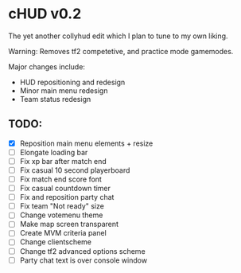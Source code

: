 # cHUD v0.2
The yet another collyhud edit which I plan to tune to my own liking.

Warning: Removes tf2 competetive, and practice mode gamemodes.

Major changes include:
- HUD repositioning and redesign
- Minor main menu redesign
- Team status redesign

## TODO:
- [x] Reposition main menu elements + resize
- [ ] Elongate loading bar
- [ ] Fix xp bar after match end
- [ ] Fix casual 10 second playerboard
- [ ] Fix match end score font
- [ ] Fix casual countdown timer
- [ ] Fix and reposition party chat
- [ ] Fix team "Not ready" size
- [ ] Change votemenu theme
- [ ] Make map screen transparent
- [ ] Create MVM criteria panel
- [ ] Change clientscheme
- [ ] Change tf2 advanced options scheme
- [ ] Party chat text is over console window